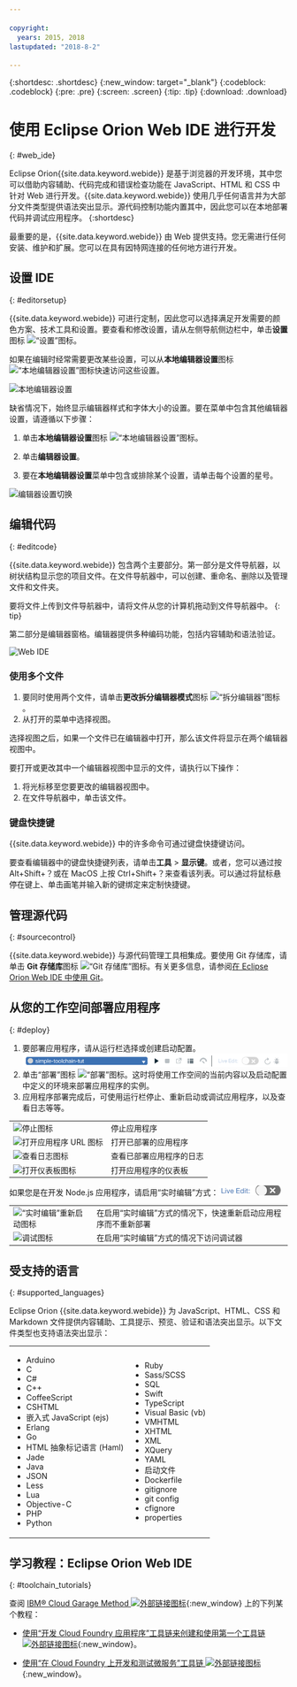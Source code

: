 ```yaml
---

copyright:
  years: 2015, 2018
lastupdated: "2018-8-2"

---
```


{:shortdesc: .shortdesc}
{:new_window: target="_blank"}
{:codeblock: .codeblock}
{:pre: .pre}
{:screen: .screen}
{:tip: .tip}
{:download: .download}

# 使用 Eclipse Orion Web IDE 进行开发
{: #web_ide}

Eclipse Orion{{site.data.keyword.webide}} 是基于浏览器的开发环境，其中您可以借助内容辅助、代码完成和错误检查功能在 JavaScript、HTML 和 CSS 中针对 Web 进行开发。{{site.data.keyword.webide}} 使用几乎任何语言并为大部分文件类型提供语法突出显示。源代码控制功能内置其中，因此您可以在本地部署代码并调试应用程序。
{:shortdesc}

最重要的是，{{site.data.keyword.webide}} 由 Web 提供支持。您无需进行任何安装、维护和扩展。您可以在具有因特网连接的任何地方进行开发。

## 设置 IDE
{: #editorsetup}

{{site.data.keyword.webide}} 可进行定制，因此您可以选择满足开发需要的颜色方案、技术工具和设置。要查看和修改设置，请从左侧导航侧边栏中，单击**设置**图标 <img class="inline" src="images/webide_settings_icon_light_small.png"  alt="“设置”图标">。

如果在编辑时经常需要更改某些设置，可以从**本地编辑器设置**图标<img class="inline" src="images/webide_local_settings_icon_light_small.png"  alt="“本地编辑器设置”图标">快速访问这些设置。

![本地编辑器设置](images/webide_local_editor_settings_light.png)

缺省情况下，始终显示编辑器样式和字体大小的设置。要在菜单中包含其他编辑器设置，请遵循以下步骤：

1. 单击**本地编辑器设置**图标 <img class="inline" src="images/webide_local_settings_icon_light_small.png"  alt="“本地编辑器设置”图标">。

2. 单击**编辑器设置**。

3. 要在**本地编辑器设置**菜单中包含或排除某个设置，请单击每个设置的星号。

![编辑器设置切换](images/webide_editor_settings_toggle_light.png)


## 编辑代码
{: #editcode}

{{site.data.keyword.webide}} 包含两个主要部分。第一部分是文件导航器，以树状结构显示您的项目文件。在文件导航器中，可以创建、重命名、删除以及管理文件和文件夹。

要将文件上传到文件导航器中，请将文件从您的计算机拖动到文件导航器中。
{: tip}

第二部分是编辑器窗格。编辑器提供多种编码功能，包括内容辅助和语法验证。

![Web IDE](images/webide_light.png)

### 使用多个文件
1. 要同时使用两个文件，请单击**更改拆分编辑器模式**图标 <img class="inline" src="images/webide_split_editor_icon_light_small.png"  alt="“拆分编辑器”图标">。
2. 从打开的菜单中选择视图。

 选择视图之后，如果一个文件已在编辑器中打开，那么该文件将显示在两个编辑器视图中。

 要打开或更改其中一个编辑器视图中显示的文件，请执行以下操作：
 1. 将光标移至您要更改的编辑器视图中。
 2. 在文件导航器中，单击该文件。

### 键盘快捷键
{{site.data.keyword.webide}} 中的许多命令可通过键盘快捷键访问。

要查看编辑器中的键盘快捷键列表，请单击**工具** > **显示键**。或者，您可以通过按 Alt+Shift+？或在 MacOS 上按 Ctrl+Shift+？来查看该列表。可以通过将鼠标悬停在键上、单击画笔并输入新的键绑定来定制快捷键。

## 管理源代码
{: #sourcecontrol}

{{site.data.keyword.webide}} 与源代码管理工具相集成。要使用 Git 存储库，请单击 **Git 存储库**图标 <img class="inline" src="images/webide_git_icon_light_small.png"  alt="“Git 存储库”图标">。有关更多信息，请参阅[在 Eclipse Orion Web IDE 中使用 Git](/docs/services/ContinuousDelivery/git_web_ide.html#git_web_ide)。

## 从您的工作空间部署应用程序
{: #deploy}

1. 要部署应用程序，请从运行栏选择或创建启动配置。![运行栏](images/webide_runbar_light.png)   
1. 单击“部署”图标 <img class="inline" src="images/webide_deploy_button_light_small.png"  alt="“部署”图标">。这时将使用工作空间的当前内容以及启动配置中定义的环境来部署应用程序的实例。
2. 应用程序部署完成后，可使用运行栏停止、重新启动或调试应用程序，以及查看日志等等。


<table role="presentation">
<tr><td><img src="./images/stop_button.png"  alt="停止图标"></td><td>停止应用程序</td></tr>
<tr><td> <img src="./images/open_app_url.png"  alt="打开应用程序 URL 图标"></td><td> 打开已部署的应用程序</td></tr>
<tr><td><img src="./images/view_logs.png"  alt="查看日志图标"></td><td>查看已部署应用程序的日志</td></tr>
<tr><td><img src="./images/open_dashboard.png"  alt="打开仪表板图标"></td><td>打开应用程序的仪表板</td></tr>
</table>

如果您是在开发 Node.js 应用程序，请启用“实时编辑”方式：<img  src="./images/enable_live_edit.png"  alt="启用实时编辑滑块">

<table role="presentation"><tr><td><img src="./images/live_edit_restart.png"  alt="“实时编辑”重新启动图标"></td><td>在启用“实时编辑”方式的情况下，快速重新启动应用程序而不重新部署</td></tr>
<tr><td> <img src="./images/debug_icon.png"  alt="调试图标"></td>
<td>在启用“实时编辑”方式的情况下访问调试器</td></tr>
</table>

<!-- 3/6/2016: bl commands don't work with V2/CD
## Editing outside of the {{site.data.keyword.webide}}
{: #editlocal}

To use an editor besides the {{site.data.keyword.webide}}, set up {{site.data.keyword.Bluemix_live}} so that you can work directly with your project files in any tool. {{site.data.keyword.Bluemix_live_notm}} is a command-line application that synchronizes the changes in your local file system with your cloud workspace in {{site.data.keyword.Bluemix_short}}.

### Before you begin

Download and install the [{{site.data.keyword.Bluemix_live_notm}} command-line interface ![External link icon](../../icons/launch-glyph.svg "External link icon")](http://livesyncdownload.ng.bluemix.net){: new_window}.

### Synchronizing your local environment with {{site.data.keyword.Bluemix_notm}}
{: #edit_local_download}

1. Open a command-line window.
2. Sign in to {{site.data.keyword.Bluemix_notm}}:

	```
	bl login
	```
	{: pre}

3. When you are prompted, enter your IBMid and password.
4. View a list of your {{site.data.keyword.Bluemix_notm}} projects:

	```
	bl projects
	```
	{: pre}

4. Synchronize your local environment with your project on {{site.data.keyword.Bluemix_notm}}:

	```
	bl sync projectName
	```
	{: pre}

where `projectName` is your {{site.data.keyword.Bluemix_notm}} app's name.

When you are finished editing, enter `q` to end synchronization.

### Enabling the Desktop Sync feature to edit code locally

The Desktop Sync feature is like Live Edit mode for the command line. You need the Desktop Sync feature to debug on the command line.
1. In another command-line window, enable the Desktop Sync feature:

	```
	cd localDirectory
	bl start
	```
	{: codeblock}

2. Use the launch configuration that you created in the {{site.data.keyword.webide}}. After you select the launch configuration, the Desktop Sync feature is enabled in your local environment. In the command-line window that you just opened, you can view the app's URL, the debug URL, the manage URL, and view the {{site.data.keyword.Bluemix_live_notm}} state.

3. Refresh the browser and verify that you can see the changes that you saved to static files in the local workspace.

### Disabling the Desktop Sync feature

1. In the second command-line window, enter `bl stop`.
2. In the first command-line window, enter `q`.

-->

## 受支持的语言
{: #supported_languages}

Eclipse Orion {{site.data.keyword.webide}} 为 JavaScript、HTML、CSS 和 Markdown 文件提供内容辅助、工具提示、预览、验证和语法突出显示。以下文件类型也支持语法突出显示：

<table role="presentation">
<tr>
<td>
<ul><li>Arduino
</li><li>C</li>
<li>C#
</li><li>C++
</li><li>CoffeeScript
</li><li>CSHTML
</li><li>嵌入式 JavaScript (ejs)
</li><li>Erlang
</li><li>Go
</li><li>HTML 抽象标记语言 (Haml)
</li><li>Jade
</li><li>Java
</li><li>JSON
</li><li>Less  
</li><li>Lua  
</li><li>Objective-C
</li><li>PHP
</li><li>Python</li></ul>
</td>
<td>
<ul><li>Ruby
</li><li>Sass/SCSS
</li><li>SQL
</li><li>Swift
</li><li>TypeScript
</li><li>Visual Basic (vb)
</li><li>VMHTML
</li><li>XHTML
</li><li>XML
</li><li>XQuery
</li><li>YAML
</li><li>启动文件
</li><li>Dockerfile
</li><li>gitignore
</li><li>git config
</li><li>cfignore
</li><li>properties
</li></ul>
</td>
</tr>
</table>

## 学习教程：Eclipse Orion Web IDE
{: #toolchain_tutorials}

查阅 [IBM&reg; Cloud Garage Method ![外部链接图标](../../icons/launch-glyph.svg "外部链接图标")](https://www.ibm.com/cloud/garage){:new_window} 上的下列某个教程：

  * [使用“开发 Cloud Foundry 应用程序”工具链来创建和使用第一个工具链 ![外部链接图标](../../icons/launch-glyph.svg "外部链接图标")](https://www.ibm.com/cloud/garage/tutorials/introduce-develop-cloud-foundry-app-toolchain){:new_window}。

  * [使用“在 Cloud Foundry 上开发和测试微服务”工具链 ![外部链接图标](../../icons/launch-glyph.svg "外部链接图标")](https://www.ibm.com/cloud/garage/tutorials/use-develop-test-microservices-on-cloud-foundry-toolchain){:new_window}。
